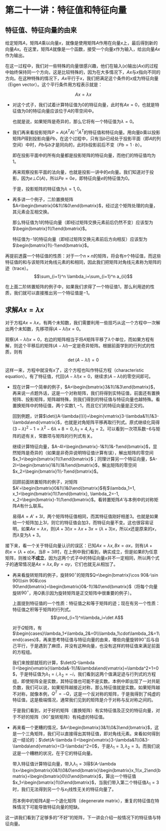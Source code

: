 # 第二十一讲：特征值和特征向量

## 特征值、特征向量的由来

给定矩阵$A$，矩阵$A$乘以向量$x$，就像是使用矩阵$A$作用在向量$x$上，最后得到新的向量$Ax$。在这里，矩阵$A$就像是一个函数，接受一个向量$x$作为输入，给出向量$Ax$作为输出。

在这一过程中，我们对一些特殊的向量很感兴趣，他们在输入($x$)输出($Ax$)的过程中始终保持同一个方向，这是比较特殊的，因为在大多情况下，$Ax$与$x$指向不同的方向。在这种特殊的情况下，$Ax$平行于$x$，我们把满足这个条件的$x$成为特征向量（Eigen vector）。这个平行条件用方程表示就是：

$$Ax=\lambda x\tag{1}$$

* 对这个式子，我们试着计算特征值为$0$的特征向量，此时有$Ax=0$，也就是特征值为$0$的特征向量应该位于$A$的零空间中。
    
    也就是说，如果矩阵是奇异的，那么它将有一个特征值为$\lambda = 0$。

* 我们再来看投影矩阵$P=A(A^TA)^{-1}A^T$的特征值和特征向量。用向量$b$乘以投影矩阵$P$得到投影向量$Pb$，在这个过程中，只有当$b$已经处于投影平面（即$A$的列空间）中时，$Pb$与$b$才是同向的，此时$b$投影前后不变（$Pb=1\cdot b$）。
    
    即在投影平面中的所有向量都是投影矩阵的特征向量，而他们的特征值均为$1$。
    
    再来观察投影平面的法向量，也就是投影一讲中的$e$向量。我们知道对于投影，因为$e\bot C(A)$，所以$Pe=0e$，即特征向量$e$的特征值为$0$。
    
    于是，投影矩阵的特征值为$\lambda=1, 0$。

* 再多讲一个例子，二阶置换矩阵$A=\begin{bmatrix}0&1\\1&0\end{bmatrix}$，经过这个矩阵处理的向量，其元素会互相交换。
    
    那么特征值为$1$的特征向量（即经过矩阵交换元素前后仍然不变）应该型为$\begin{bmatrix}1\\1\end{bmatrix}$。
    
    特征值为$-1$的特征向量（即经过矩阵交换元素前后方向相反）应该型为$\begin{bmatrix}1\\-1\end{bmatrix}$。

再提前透露一个特征值的性质：对于一个$n\times n$的矩阵，将会有$n$个特征值，而这些特征值的和与该矩阵对角线元素的和相同，因此我们把矩阵对角线元素称为矩阵的迹（trace）。$$\sum_{i=1}^n \lambda_i=\sum_{i=1}^n a_{ii}$$

在上面二阶转置矩阵的例子中，如果我们求得了一个特征值$1$，那么利用迹的性质，我们就可以直接推出另一个特征值是$-1$。

## 求解$Ax=\lambda x$

对于方程$Ax=\lambda x$，有两个未知数，我们需要利用一些技巧从这一个方程中一次解出两个未知数，先移项得$(A-\lambda I)x=0$。

观察$(A-\lambda I)x=0$，右边的矩阵相当于将$A$矩阵平移了$\lambda$个单位，而如果方程有解，则这个平移后的矩阵$(A-\lambda I)$一定是奇异矩阵。根据前面学到的行列式的性质，则有$$\det{(A-\lambda{I})}=0\tag{2}$$

这样一来，方程中就没有$x$了，这个方程也叫作特征方程（characteristic equation）。有了特征值，代回$(A-\lambda I)x=0$，继续求$(A-\lambda I)$的零空间即可。

* 现在计算一个简单的例子，$A=\begin{bmatrix}3&1\\1&3\end{bmatrix}$，再来说一点题外话，这是一个对称矩阵，我们将得到实特征值，前面还有置换矩阵、投影矩阵，矩阵越特殊，则我们得到的特征值与特征向量也越特殊。看置换矩阵中的特征值，两个实数$1, -1$，而且它们的特征向量是正交的。

    回到例题，计算$\det{(A-\lambda{I})}=\begin{vmatrix}3-\lambda&1\\1&3-\lambda\end{vmatrix}$，也就是对角矩阵平移再取行列式。原式继续化简得$(3-\lambda)^2-1=\lambda^2-6\lambda+8=0, \lambda_1=4,\lambda_2=2$。可以看到一次项系数$-6$与矩阵的迹有关，常数项与矩阵的行列式有关。

    继续计算特征向量，$A-4I=\begin{bmatrix}-1&1\\1&-1\end{bmatrix}$，显然矩阵是奇异的（如果是非奇异说明特征值计算有误），解出矩阵的零空间$x_1=\begin{bmatrix}1\\1\end{bmatrix}$；同理计算另一个特征向量，$A-2I=\begin{bmatrix}1&1\\1&1\end{bmatrix}$，解出矩阵的零空间$x_2=\begin{bmatrix}1\\-1\end{bmatrix}$。

    回顾前面转置矩阵的例子，对矩阵$A'=\begin{bmatrix}0&1\\1&0\end{bmatrix}$有$\lambda_1=1, x_1=\begin{bmatrix}1\\1\end{bmatrix}, \lambda_2=-1, x_2=\begin{bmatrix}-1\\1\end{bmatrix}$。看转置矩阵$A'$与本例中的对称矩阵$A$有什么联系。

    易得$A=A'+3I$，两个矩阵特征值相同，而其特征值刚好相差$3$。也就是如果给一个矩阵加上$3I$，则它的特征值会加$3$，而特征向量不变。这也很容易证明，如果$Ax=\lambda x$，则$(A+3I)x=\lambda x+3x=(\lambda+3)x$，所以$x$还是原来的$x$，而$\lambda$变为$\lambda+3$。

接下来，看一个关于特征向量认识的误区：已知$Ax=\lambda x, Bx=\alpha x$，则有$(A+B)x=(\lambda+\alpha)x$，当$B=3I$时，在上例中我们看到，确实成立，但是如果$B$为任意矩阵，则推论**不成立**，因为这两个式子中的特征向量$x$并不一定相同，所以两个式子的通常情况是$Ax=\lambda x, By=\alpha y$，它们也就无从相加了。

* 再来看旋转矩阵的例子，旋转$90^\circ$的矩阵$Q=\begin{bmatrix}\cos 90&-\sin 90\\\sin 90&\cos 90\end{bmatrix}=\begin{bmatrix}0&-1\\1&0\end{bmatrix}$（将每个向量旋转$90^\circ$，用$Q$表示因为旋转矩阵是正交矩阵中很重要的例子）。

    上面提到特征值的一个性质：特征值之和等于矩阵的迹；现在有另一个性质：特征值之积等于矩阵的行列式。$$\prod_{i=1}^n\lambda_i=\det A$$
    
    对于$Q$矩阵，有$\begin{cases}\lambda_1+\lambda_2&=0\\\lambda_1\cdot\lambda_2&=1\end{cases}$，再来思考特征值与特征向量的由来，哪些向量旋转$90^\circ$后与自己平行，于是遇到了麻烦，并没有这种向量，也没有这样的特征值来满足前面的方程组。
    
    我们来按部就班的计算，$\det(Q-\lambda I)=\begin{vmatrix}\lambda&-1\\1&\lambda\end{vmatrix}=\lambda^2+1=0$，于是特征值为$\lambda_1=i, \lambda_2=-i$，我们看到这两个值满足迹与行列式的方程组，即使矩阵全是实数，其特征值也可能不是实数。本例中即出现了一对共轭负数，我们可以说，如果矩阵越接近对称，那么特征值就是实数。如果矩阵越不对称，就像本例，$Q^T=-Q$，这是一个反对称的矩阵，于是我得到了纯虚的特征值，这是极端情况，通常我们见到的矩阵是介于对称与反对称之间的。
    
    于是我们看到，对于好的矩阵（置换矩阵）有实特征值及正交的特征向量，对于不好的矩阵（$90^\circ$旋转矩阵）有纯虚的特征值。
    
* 再来看一个更糟的情况，$A=\begin{bmatrix}3&1\\0&3\end{bmatrix}$，这是一个三角矩阵，我们可以直接得出其特征值，即对角线元素。来看如何得到这一结论的：$\det(A-\lambda I)=\begin{vmatrix}3-\lambda&1\\0&3-\lambda\end{vmatrix}=(3-\lambda)^2=0$，于是$\lambda_1=3, \lambda_2=3$。而我们说这是一个糟糕的状况，在于它的特征向量。

    带入特征值计算特征向量，带入$\lambda_1=3$得$(A-\lambda I)x=\begin{bmatrix}0&1\\0&0\end{bmatrix}\begin{bmatrix}x_1\\x_2\end{bmatrix}=\begin{bmatrix}0\\0\end{bmatrix}$，算出一个特征值$x_1=\begin{bmatrix}1\\0\end{bmatrix}$，当我们带入第二个特征值$\lambda_1=3$时，我们无法得到另一个与$x_1$线性无关的特征向量了。
    
    而本例中的矩阵$A$是一个退化矩阵（degenerate matrix），重复的特征值在特殊情况下可能导致特征向量的短缺。
    
这一讲我们看到了足够多的“不好”的矩阵，下一讲会介绍一般情况下的特征值与特征向量。
